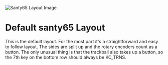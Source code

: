 ![Santy65 Layout Image](https://i.imgur.com/Lamu61l.png)

# Default santy65 Layout

This is the default layout. 
For the most part it's a straightforward and easy to follow layout.
The sides are split up and the rotary encoders count as a button.
The only unusual thing is that the trackball also takes up a button, so the 7th key on the bottom row should always be KC_TRNS.

